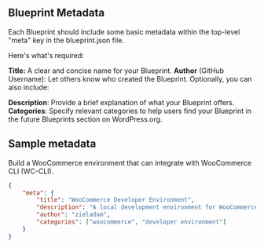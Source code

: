 ## Blueprint Metadata
Each Blueprint should include some basic metadata within the top-level "meta" key in the blueprint.json file. 

Here's what's required:

**Title:** A clear and concise name for your Blueprint.
**Author** (GitHub Username): Let others know who created the Blueprint.
Optionally, you can also include:

**Description**: Provide a brief explanation of what your Blueprint offers.
**Categories**: Specify relevant categories to help users find your Blueprint in the future Blueprints section on WordPress.org.

## Sample metadata
Build a WooCommerce environment that can integrate with WooCommerce CLI (WC-CLI).
```JSON
{
    "meta": {
        "title": "WooCommerce Developer Environment",
        "description": "A local development environment for WooCommerce that includes WC-CLI.",
        "author": "zieladam",
        "categories": ["woocommerce", "developer environment"]
    }
}
```